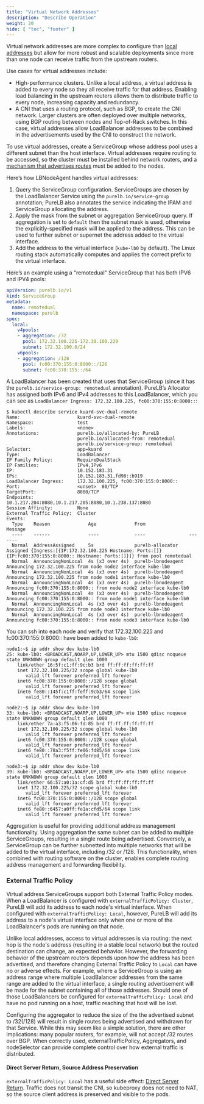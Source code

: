 ```yaml
---
title: "Virtual Network Addresses"
description: "Describe Operation"
weight: 20
hide: [ "toc", "footer" ]
---
```

Virtual network addresses are more complex to configure than [local addresses](/purelb/how_it_works/localint) but allow for more robust and scalable deployments since more than one node can receive traffic from the upstream routers.

Use cases for virtual addresses include:

* High-performance clusters. Unlike a local address, a virtual address is added to every node so they all receive traffic for that address. Enabling load balancing in the upstream routers allows them to distribute traffic to every node, increasing capacity and redundancy.
* A CNI that uses a routing protocol, such as BGP, to create the CNI network. Larger clusters are often deployed over multiple networks, using BGP routing between nodes and Top-of-Rack switches. In this case, virtual addresses allow LoadBalancer addresses to be combined in the advertisements used by the CNI to construct the network.

To use virtual addresses, create a ServiceGroup whose address pool uses a different subnet than the host interface. Virtual addresses require routing to be accessed, so the cluster must be installed behind network routers, and a [mechanism that advertises routes](/purelb/how_it_works/routers) must be added to the nodes.

Here’s how LBNodeAgent handles virtual addresses:

1. Query the ServiceGroup configuration.  ServiceGroups are chosen by the LoadBalancer Service using the `purelb.io/service-group` annotation; PureLB also annotates the service indicating the IPAM and ServiceGroup allocating the address.
1. Apply the mask from the subnet or aggregation ServiceGroup query.  If aggregation is set to `default` then the subnet mask is used, otherwise the explicitly-specified mask will be applied to the address.  This can be used to further subnet or supernet the address added to the virtual interface.
1. Add the address to the virtual interface (`kube-lb0` by default).  The Linux routing stack automatically computes and applies the correct prefix to the virtual interface.

Here’s an example using a "remotedual" ServiceGroup that has both IPV6 and IPV4 pools:
```yaml
apiVersion: purelb.io/v1
kind: ServiceGroup
metadata:
  name: remotedual
  namespace: purelb
spec:
  local:
    v4pools:
    - aggregation: /32
      pool: 172.32.100.225-172.30.100.229
      subnet: 172.32.100.0/24
    v6pools:
    - aggregation: /128
      pool: fc00:370:155:0:8000::/126
      subnet: fc00:370:155::/64
```

A LoadBalancer has been created that uses that ServiceGroup (since it has the `purelb.io/service-group: remotedual` annotation). PureLB’s Allocator has assigned both IPv6 and IPv4 addresses to this LoadBalancer, which you can see as `LoadBalancer Ingress: 172.32.100.225, fc00:370:155:0:8000::`:

```plaintext
$ kubectl describe service kuard-svc-dual-remote
Name:                     kuard-svc-dual-remote
Namespace:                test
Labels:                   <none>
Annotations:              purelb.io/allocated-by: PureLB
                          purelb.io/allocated-from: remotedual
                          purelb.io/service-group: remotedual
Selector:                 app=kuard
Type:                     LoadBalancer
IP Family Policy:         RequireDualStack
IP Families:              IPv4,IPv6
IP:                       10.152.183.31
IPs:                      10.152.183.31,fd98::b919
LoadBalancer Ingress:     172.32.100.225, fc00:370:155:0:8000::
Port:                     <unset>  80/TCP
TargetPort:               8080/TCP
Endpoints:                10.1.217.204:8080,10.1.217.205:8080,10.1.238.137:8080
Session Affinity:         None
External Traffic Policy:  Cluster
Events:
  Type    Reason              Age              From                Message
  ----    ------              ----             ----                -------
  Normal  AddressAssigned     5s               purelb-allocator    Assigned {Ingress:[{IP:172.32.100.225 Hostname: Ports:[]} {IP:fc00:370:155:0:8000:: Hostname: Ports:[]}]} from pool remotedual
  Normal  AnnouncingNonLocal  4s (x3 over 4s)  purelb-lbnodeagent  Announcing 172.32.100.225 from node node2 interface kube-lb0
  Normal  AnnouncingNonLocal  4s (x3 over 4s)  purelb-lbnodeagent  Announcing 172.32.100.225 from node node1 interface kube-lb0
  Normal  AnnouncingNonLocal  4s (x3 over 4s)  purelb-lbnodeagent  Announcing fc00:370:155:0:8000:: from node node2 interface kube-lb0
  Normal  AnnouncingNonLocal  4s (x3 over 4s)  purelb-lbnodeagent  Announcing fc00:370:155:0:8000:: from node node1 interface kube-lb0
  Normal  AnnouncingNonLocal  4s (x3 over 4s)  purelb-lbnodeagent  Announcing 172.32.100.225 from node node3 interface kube-lb0
  Normal  AnnouncingNonLocal  4s (x3 over 4s)  purelb-lbnodeagent  Announcing fc00:370:155:0:8000:: from node node3 interface kube-lb0
```
You can ssh into each node and verify that 172.32.100.225 and fc00:370:155:0:8000:: have been added to `kube-lb0`:
```plaintext
node1:~$ ip addr show dev kube-lb0
25: kube-lb0: <BROADCAST,NOARP,UP,LOWER_UP> mtu 1500 qdisc noqueue state UNKNOWN group default qlen 1000
    link/ether 16:5f:c1:ff:9c:b3 brd ff:ff:ff:ff:ff:ff
    inet 172.32.100.225/32 scope global kube-lb0
       valid_lft forever preferred_lft forever
    inet6 fc00:370:155:0:8000::/128 scope global
       valid_lft forever preferred_lft forever
    inet6 fe80::145f:c1ff:feff:9cb3/64 scope link
       valid_lft forever preferred_lft forever

node2:~$ ip addr show dev kube-lb0
33: kube-lb0: <BROADCAST,NOARP,UP,LOWER_UP> mtu 1500 qdisc noqueue state UNKNOWN group default qlen 1000
    link/ether 7a:a3:f5:06:fd:85 brd ff:ff:ff:ff:ff:ff
    inet 172.32.100.225/32 scope global kube-lb0
       valid_lft forever preferred_lft forever
    inet6 fc00:370:155:0:8000::/128 scope global
       valid_lft forever preferred_lft forever
    inet6 fe80::78a3:f5ff:fe06:fd85/64 scope link
       valid_lft forever preferred_lft forever

node3:~$ ip addr show dev kube-lb0
39: kube-lb0: <BROADCAST,NOARP,UP,LOWER_UP> mtu 1500 qdisc noqueue state UNKNOWN group default qlen 1000
    link/ether 66:57:a0:1a:cf:d5 brd ff:ff:ff:ff:ff:ff
    inet 172.32.100.225/32 scope global kube-lb0
       valid_lft forever preferred_lft forever
    inet6 fc00:370:155:0:8000::/128 scope global
       valid_lft forever preferred_lft forever
    inet6 fe80::6457:a0ff:fe1a:cfd5/64 scope link
       valid_lft forever preferred_lft forever
```

Aggregation is useful for providing additional address management functionality.  Using aggregation the same subnet can be added to multiple ServiceGroups, resulting in a single route being advertised. Conversely, a ServiceGroup can be further subnetted into multiple networks that will be added to the virtual interface, including /32 or /128. This functionality, when combined with routing software on the cluster, enables complete routing address management and forwarding flexibility.

### External Traffic Policy
Virtual address ServiceGroups support both External Traffic Policy modes. When a LoadBalancer is configured with `externalTrafficPolicy: Cluster`, PureLB will add its address to each node's virtual interface. When configured with `externalTrafficPolicy: Local`, however, PureLB will add its address to a node's virtual interface only when one or more of the LoadBalancer's pods are running on that node.

Unlike local addresses, access to virtual addresses is via routing: the next hop is the node's address (resulting in a stable local network) but the routed destination can change, an expected behavior.  However, the forwarding behavior of the upstream routers depends upon how the address has been advertised, and therefore changing External Traffic Policy to `Local` can have no or adverse effects. For example, where a ServiceGroup is using an address range where multiple LoadBalancer addresses from the same range are added to the virtual interface, a single routing advertisement will be made for the subnet containing all of those addresses. Should one of those LoadBalancers be configured for `externalTrafficPolicy: Local` and have no pod running on a host, traffic reaching that host will be lost.

Configuring the aggregator to reduce the size of the the advertised subnet to /32(/128) will result in single routes being advertised and withdrawn for that Service.  While this may seem like a simple solution, there are other implications: many popular routers, for example, will not accept /32 routes over BGP. When correctly used, externalTrafficPolicy, Aggregators, and nodeSelector can provide complete control over how external traffic is distributed.

#### Direct Server Return, Source Address Preservation
`externalTrafficPolicy: Local` has a useful side effect: [Direct Server Return](https://kubernetes.io/docs/tasks/access-application-cluster/create-external-load-balancer/#preserving-the-client-source-ip). Traffic does not transit the CNI, so kubeproxy does not need to NAT, so the source client address is preserved and visible to the pods.
